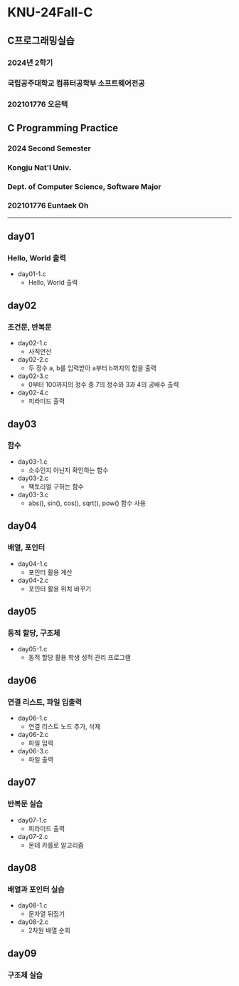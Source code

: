 # KNU-24Fall-C
## C프로그래밍실습
### 2024년 2학기
### 국립공주대학교 컴퓨터공학부 소프트웨어전공
### 202101776 오은택

## C Programming Practice
### 2024 Second Semester
### Kongju Nat'l Univ.
### Dept. of Computer Science, Software Major
### 202101776 Euntaek Oh

* * *
## day01
### Hello, World 출력

* day01-1.c
  * Hello, World 출력

## day02
### 조건문, 반복문
* day02-1.c
  * 사칙연산 
* day02-2.c
  * 두 정수 a, b를 입력받아 a부터 b까지의 합을 출력
* day02-3.c
  * 0부터 100까지의 정수 중 7의 정수와 3과 4의 공배수 출력
* day02-4.c
  * 피라미드 출력

## day03
### 함수
* day03-1.c
  * 소수인지 아닌지 확인하는 함수
* day03-2.c
  * 팩토리얼 구하는 함수
* day03-3.c
  * abs(), sin(), cos(), sqrt(), pow() 함수 사용

## day04
### 배열, 포인터
* day04-1.c
  * 포인터 활용 계산
* day04-2.c
  * 포인터 활용 위치 바꾸기

## day05
### 동적 할당, 구조체
* day05-1.c
  * 동적 할당 활용 학생 성적 관리 프로그램

## day06
### 연결 리스트, 파일 입출력
* day06-1.c
  * 연결 리스트 노드 추가, 삭제
* day06-2.c
  * 파일 입력
* day06-3.c
  * 파일 출력

## day07
### 반복문 실습
* day07-1.c
  * 피라미드 출력
* day07-2.c
  * 몬테 카를로 알고리즘

## day08
### 배열과 포인터 실습
* day08-1.c
  * 문자열 뒤집기
* day08-2.c
  * 2차원 배열 순회

## day09
### 구조체 실습